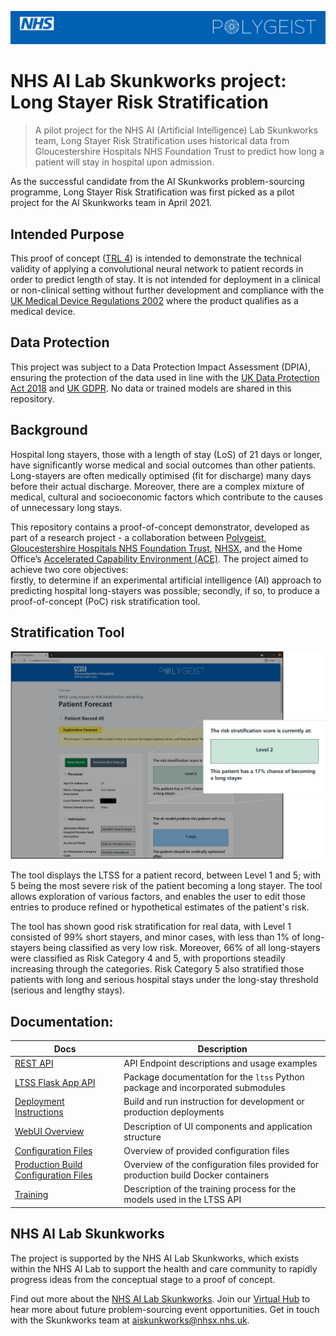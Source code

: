 ![Banner](docs/banner.png)

# NHS AI Lab Skunkworks project: Long Stayer Risk Stratification

> A pilot project for the NHS AI (Artificial Intelligence)  Lab Skunkworks team, Long Stayer Risk Stratification uses historical data from Gloucestershire Hospitals NHS Foundation Trust to predict how long a patient will stay in hospital upon admission.

As the successful candidate from the AI Skunkworks problem-sourcing programme, Long Stayer Risk Stratification was first picked as a pilot project for the AI Skunkworks team in April 2021.

## Intended Purpose

This proof of concept ([TRL 4](https://en.wikipedia.org/wiki/Technology_readiness_level)) is intended to demonstrate the technical validity of applying a convolutional neural network to patient records in order to predict length of stay. It is not intended for deployment in a clinical or non-clinical setting without further development and compliance with the [UK Medical Device Regulations 2002](https://www.legislation.gov.uk/uksi/2002/618/contents/made) where the product qualifies as a medical device.

## Data Protection

This project was subject to a Data Protection Impact Assessment (DPIA), ensuring the protection of the data used in line with the [UK Data Protection Act 2018](https://www.legislation.gov.uk/ukpga/2018/12/contents/enacted) and [UK GDPR](https://ico.org.uk/for-organisations/dp-at-the-end-of-the-transition-period/data-protection-and-the-eu-in-detail/the-uk-gdpr/). No data or trained models are shared in this repository.

## Background
Hospital long stayers, those with a length of stay (LoS) of 21 days or longer, have significantly worse medical and 
social outcomes than other patients.  Long-stayers are often medically optimised (fit for discharge) many days before 
their actual discharge.  Moreover, there are a complex mixture of medical, cultural and socioeconomic factors which 
contribute to the causes of unnecessary long stays.  

This repository contains a proof-of-concept demonstrator, developed as part of a research project - a collaboration between [Polygeist](https://polygei.st/), [Gloucestershire Hospitals NHS Foundation Trust](https://www.gloshospitals.nhs.uk/), [NHSX](https://www.nhsx.nhs.uk/), and 
the Home Office’s [Accelerated Capability Environment (ACE)](https://www.gov.uk/government/groups/accelerated-capability-environment-ace). The project aimed to achieve two core objectives:  
firstly, to determine if an experimental artificial intelligence (AI) approach to predicting hospital long-stayers 
was possible; secondly, if so, to produce a proof-of-concept (PoC) risk stratification tool.

## Stratification Tool

![Banner](docs/ui_example_screen0.png)

The tool displays the LTSS for a patient record, between Level 1 and 5; with 5 being the most severe risk of the patient 
becoming a long stayer.  The tool allows exploration of various factors, and enables the user to edit those entries to produce
refined or hypothetical estimates of the patient's risk.

The tool has shown good risk stratification for real data, with Level 1 consisted of 99% short stayers, and minor 
cases, with less than 1% of long-stayers being classified as very low risk.  Moreover, 66% of all long-stayers were
classified as Risk Category 4 and 5, with proportions steadily increasing through the categories. Risk Category 5 also 
stratified those patients with long and serious hospital stays under the long-stay threshold (serious and lengthy stays).


## Documentation:

| Docs | Description |
| ---- | ----------- |
| [REST API](docs/rest_api.md) | API Endpoint descriptions and usage examples |
| [LTSS Flask App API](docs/ltss_package_api.md) | Package documentation for the `ltss` Python package and incorporated submodules |
| [Deployment Instructions](docs/build_and_deploy.md) | Build and run instruction for development or production deployments |
| [WebUI Overview](webui/README.md) | Description of UI components and application structure |
| [Configuration Files](config/README.md) | Overview of provided configuration files |
| [Production Build Configuration Files](deploy/README.md) | Overview of the configuration files provided for production build Docker containers |
| [Training](training/README.md) | Description of the training process for the models used in the LTSS API |

## NHS AI Lab Skunkworks
The project is supported by the NHS AI Lab Skunkworks, which exists within the NHS AI Lab to support the health and care community to rapidly progress ideas from the conceptual stage to a proof of concept.

Find out more about the [NHS AI Lab Skunkworks](https://www.nhsx.nhs.uk/ai-lab/ai-lab-programmes/skunkworks/).
Join our [Virtual Hub](https://future.nhs.uk/connect.ti/system/text/register) to hear more about future problem-sourcing event opportunities.
Get in touch with the Skunkworks team at [aiskunkworks@nhsx.nhs.uk](aiskunkworks@nhsx.nhs.uk).

